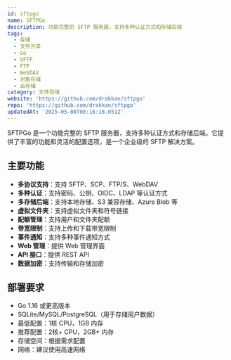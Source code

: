 ```yaml
---
id: sftpgo
name: SFTPGo
description: 功能完整的 SFTP 服务器，支持多种认证方式和存储后端
tags:
  - 存储
  - 文件共享
  - Go
  - SFTP
  - FTP
  - WebDAV
  - 对象存储
  - 云存储
category: 文件存储
website: 'https://github.com/drakkan/sftpgo'
repo: 'https://github.com/drakkan/sftpgo'
updatedAt: '2025-05-08T00:16:18.051Z'
---
```


SFTPGo 是一个功能完整的 SFTP 服务器，支持多种认证方式和存储后端。它提供了丰富的功能和灵活的配置选项，是一个企业级的 SFTP 解决方案。

## 主要功能

- **多协议支持**：支持 SFTP、SCP、FTP/S、WebDAV
- **多种认证**：支持密码、公钥、OIDC、LDAP 等认证方式
- **多存储后端**：支持本地存储、S3 兼容存储、Azure Blob 等
- **虚拟文件夹**：支持虚拟文件夹和符号链接
- **配额管理**：支持用户和文件夹配额
- **带宽限制**：支持上传和下载带宽限制
- **事件通知**：支持多种事件通知方式
- **Web 管理**：提供 Web 管理界面
- **API 接口**：提供 REST API
- **数据加密**：支持传输和存储加密

## 部署要求

- Go 1.16 或更高版本
- SQLite/MySQL/PostgreSQL（用于存储用户数据）
- 最低配置：1核 CPU，1GB 内存
- 推荐配置：2核+ CPU，2GB+ 内存
- 存储空间：根据需求配置
- 网络：建议使用高速网络 
